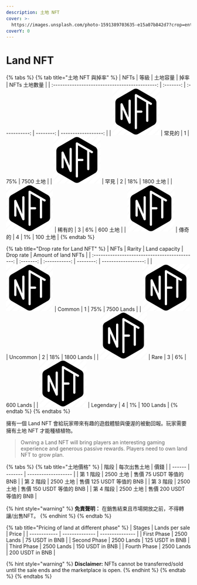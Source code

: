 ```yaml
---
description: 土地 NFT
cover: >-
  https://images.unsplash.com/photo-1591389703635-e15a07b842d7?crop=entropy&cs=srgb&fm=jpg&ixid=MnwxOTcwMjR8MHwxfHNlYXJjaHw3fHxsYW5kfGVufDB8fHx8MTY0MDc5MDQ1Ng&ixlib=rb-1.2.1&q=85
coverY: 0
---
```


# Land NFT

{% tabs %}
{% tab title="土地 NFT 與掉率" %}
| NFTs                                           | 等級       | 土地容量      | 掉率       | NFTs 土地數量 |
| :--------------------------------------------: | :-------: | :-----------: | --------: | ------------------: |
| ![](../../.gitbook/assets/nft.png) | 常見的     | 1             | 75%       |   7500 土地 |
| ![](../../.gitbook/assets/nft.png) | 罕見       | 2             | 18%       |   1800 土地 |
| ![](../../.gitbook/assets/nft.png) | 稀有的     | 3             |  6%       |    600 土地 |
| ![](../../.gitbook/assets/nft.png) | 傳奇的     | 4             |  1%       |    100 土地 |
{% endtab %}

{% tab title="Drop rate for Land NFT" %}
| NFTs                                           | Rarity    | Land capacity | Drop rate | Amount of land NFTs |
| :--------------------------------------------: | :-------: | :-----------: | --------: | ------------------: |
| ![](../../.gitbook/assets/nft.png) | Common    | 1             | 75%       | 7500 Lands          |
| ![](../../.gitbook/assets/nft.png) | Uncommon  | 2             | 18%       | 1800 Lands          |
| ![](../../.gitbook/assets/nft.png) | Rare      | 3             | 6%        | 600 Lands           |
| ![](../../.gitbook/assets/nft.png) | Legendary | 4             | 1%        | 100 Lands           |
{% endtab %}
{% endtabs %}

擁有一個 Land NFT 會給玩家帶來有趣的遊戲體驗與優渥的被動回報。玩家需要擁有土地 NFT 才能種植植物。

> Owning a Land NFT will bring players an interesting gaming experience and generous passive rewards. Players need to own land NFT to grow plan.

{% tabs %}
{% tab title="土地價格" %}
| 階段     | 每次出售土地  | 價錢                  |
| ------ | ------- | ------------------- |
| 第 1 階段 | 2500 土地 | 售價 75 USDT 等值的 BNB  |
| 第 2 階段 | 2500 土地 | 售價 125 USDT 等值的 BNB |
| 第 3 階段 | 2500 土地 | 售價 150 USDT 等值的 BNB |
| 第 4 階段 | 2500 土地 | 售價 200 USDT 等值的 BNB |

{% hint style="warning" %}
__免責聲明：__ 在銷售結束且市場開放之前，不得轉讓/出售NFT。
{% endhint %}
{% endtab %}

{% tab title="Pricing of land at different phase" %}
| Stages       | Lands per sale | Price           |
| ------------ | -------------- | --------------- |
| First Phase  | 2500 Lands     | 75 USDT in BNB  |
| Second Phase | 2500 Lands     | 125 USDT in BNB |
| Third Phase  | 2500 Lands     | 150 USDT in BNB |
| Fourth Phase | 2500 Lands     | 200 USDT in BNB |

{% hint style="warning" %}
__Disclaimer:__ NFTs cannot be transferred/sold until the sale ends and the marketplace is open.
{% endhint %}
{% endtab %}
{% endtabs %}

